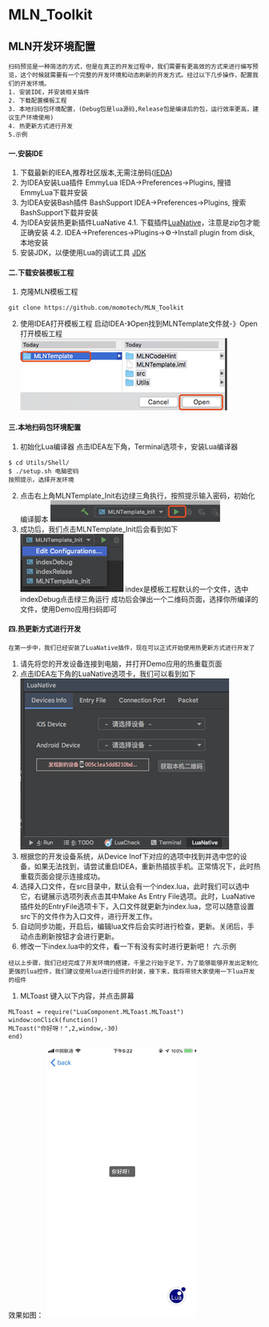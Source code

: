 # MLN_Toolkit

## MLN开发环境配置
```
扫码预览是一种简洁的方式，但是在真正的开发过程中，我们需要有更高效的方式来进行编写预览，这个时候就需要有一个完整的开发环境和动态刷新的开发方式。经过以下几步操作，配置我们的开发环境。
1. 安装IDE，并安装相关插件  
2. 下载配置模板工程
3. 本地扫码包环境配置，(Debug包是lua源码,Release包是编译后的包，运行效率更高，建议生产环境使用)
4. 热更新方式进行开发
5.示例
```
#### 一.安装IDE
1. 下载最新的IEEA,推荐社区版本,无需注册码([IEDA](http://www.jetbrains.com/idea/download/#section=mac))
2. 为IDEA安装Lua插件 EmmyLua
IEDA->Preferences->Plugins, 搜错EmmyLua下载并安装
3. 为IDEA安装Bash插件 BashSupport
IDEA->Preferences->Plugins, 搜索BashSupport下载并安装
4. 为IDEA安装热更新插件LuaNative
4.1. 下载插件[LuaNative](https://s.momocdn.com/w/u/others/custom/mln-data/LuaNative.zip)，注意是zip包才能正确安装
4.2. IDEA->Preferences->Plugins->⚙->Install plugin from disk, 本地安装
5. 安装JDK，以便使用Lua的调试工具 [JDK](https://www.oracle.com/technetwork/java/javase/downloads/index.html)

#### 二.下载安装模板工程
1. 克隆MLN模板工程
```
git clone https://github.com/momotech/MLN_Toolkit
```
2. 使用IDEA打开模板工程
启动IDEA-》Open找到MLNTemplate文件就-》Open打开模板工程
![image.png](https://github.com/dingpuyu/MLN_Toolkit/blob/master_image_source/images/5dc79cda02e92.png?raw=true)
#### 三.本地扫码包环境配置
1. 初始化Lua编译器
点击IDEA左下角，Terminal选项卡，安装Lua编译器
```
$ cd Utils/Shell/
$ ./setup.sh 电脑密码
按照提示，选择开发环境
```
2. 点击右上角MLNTemplate_Init右边绿三角执行，按照提示输入密码，初始化编译脚本
![image.png](https://github.com/dingpuyu/MLN_Toolkit/blob/master_image_source/images/5dc7c412afb74.png?raw=true)
3. 成功后，我们点击MLNTemplate_Init后会看到如下
![image.png](https://github.com/dingpuyu/MLN_Toolkit/blob/master_image_source/images/5dc7c4591251c.png?raw=true)
index是模板工程默认的一个文件，选中indexDebug点击绿三角运行
成功后会弹出一个二维码页面，选择你所编译的文件，使用Demo应用扫码即可
#### 四.热更新方式进行开发
```
在第一步中，我们已经安装了LuaNative插件，现在可以正式开始使用热更新方式进行开发了
```
1. 请先将您的开发设备连接到电脑，并打开Demo应用的热重载页面
2. 点击IDEA左下角的LuaNative选项卡，我们可以看到如下
![image.png](https://github.com/dingpuyu/MLN_Toolkit/blob/master_image_source/images/5dc7c831ea930.png?raw=true)
3. 根据您的开发设备系统，从Device Inof下对应的选项中找到并选中您的设备，如果无法找到，请尝试重启IDEA，重新热插拔手机。正常情况下，此时热重载页面会提示连接成功。
4. 选择入口文件，在src目录中，默认会有一个index.lua，此时我们可以选中它，右键展示选项列表点击其中Make As Entry File选项。此时，LuaNative插件处的EntryFile选项卡下，入口文件就更新为index.lua，您可以随意设置src下的文件作为入口文件，进行开发工作。
5. 自动同步功能，开启后，编辑lua文件后会实时进行检查，更新。关闭后，手动点击刷新按钮才会进行更新。
6. 修改一下index.lua中的文件，看一下有没有实时进行更新吧！
六.示例
```
经以上步骤，我们已经完成了开发环境的搭建，千里之行始于足下，为了能够能够开发出定制化更强的lua控件，我们建议使用lua进行组件的封装，接下来，我将带领大家使用一下lua开发的组件
```
1. MLToast
键入以下内容，并点击屏幕
```
MLToast = require("LuaComponent.MLToast.MLToast")
window:onClick(function()
MLToast("你好呀！",2,window,-30)
end)
```
效果如图：
![image.png](https://github.com/dingpuyu/MLN_Toolkit/blob/master_image_source/images/5dc7d709ab662.png?raw=true)
